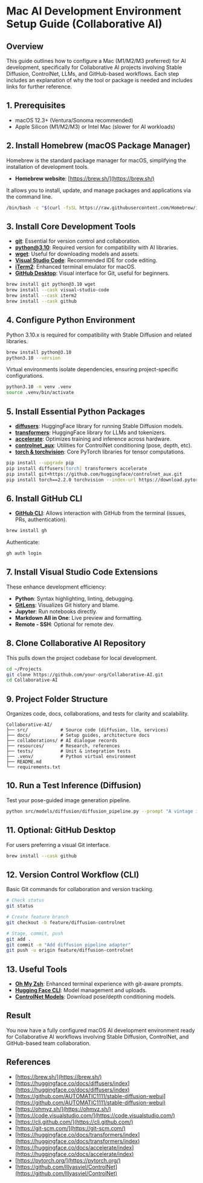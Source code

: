 # Mac AI Development Environment Setup Guide (Collaborative AI)

## Overview

This guide outlines how to configure a Mac (M1/M2/M3 preferred) for AI development, specifically for Collaborative AI projects involving Stable Diffusion, ControlNet, LLMs, and GitHub-based workflows. Each step includes an explanation of why the tool or package is needed and includes links for further reference.

## 1. Prerequisites

* macOS 12.3+ (Ventura/Sonoma recommended)
* Apple Silicon (M1/M2/M3) or Intel Mac (slower for AI workloads)

## 2. Install Homebrew (macOS Package Manager)

Homebrew is the standard package manager for macOS, simplifying the installation of development tools.

* **Homebrew website**: [https://brew.sh/](https://brew.sh/)

It allows you to install, update, and manage packages and applications via the command line.

```zsh
/bin/bash -c "$(curl -fsSL https://raw.githubusercontent.com/Homebrew/install/HEAD/install.sh)"
```

## 3. Install Core Development Tools

* **[git](https://git-scm.com/)**: Essential for version control and collaboration.
* **[python@3.10](https://www.python.org/)**: Required version for compatibility with AI libraries.
* **[wget](https://www.gnu.org/software/wget/)**: Useful for downloading models and assets.
* **[Visual Studio Code](https://code.visualstudio.com/)**: Recommended IDE for code editing.
* **[iTerm2](https://iterm2.com/)**: Enhanced terminal emulator for macOS.
* **[GitHub Desktop](https://desktop.github.com/)**: Visual interface for Git, useful for beginners.

```zsh
brew install git python@3.10 wget
brew install --cask visual-studio-code
brew install --cask iterm2
brew install --cask github
```

## 4. Configure Python Environment

Python 3.10.x is required for compatibility with Stable Diffusion and related libraries.

```zsh
brew install python@3.10
python3.10 --version
```

Virtual environments isolate dependencies, ensuring project-specific configurations.

```zsh
python3.10 -m venv .venv
source .venv/bin/activate
```

## 5. Install Essential Python Packages

* **[diffusers](https://huggingface.co/docs/diffusers/index)**: HuggingFace library for running Stable Diffusion models.
* **[transformers](https://huggingface.co/docs/transformers/index)**: HuggingFace library for LLMs and tokenizers.
* **[accelerate](https://huggingface.co/docs/accelerate/index)**: Optimizes training and inference across hardware.
* **[controlnet\_aux](https://github.com/lllyasviel/ControlNet)**: Utilities for ControlNet conditioning (pose, depth, etc).
* **[torch & torchvision](https://pytorch.org/)**: Core PyTorch libraries for tensor computations.

```zsh
pip install --upgrade pip
pip install diffusers[torch] transformers accelerate
pip install git+https://github.com/huggingface/controlnet_aux.git
pip install torch==2.2.0 torchvision --index-url https://download.pytorch.org/whl/cpu
```

## 6. Install GitHub CLI

* **[GitHub CLI](https://cli.github.com/)**: Allows interaction with GitHub from the terminal (issues, PRs, authentication).

```zsh
brew install gh
```

Authenticate:

```zsh
gh auth login
```

## 7. Install Visual Studio Code Extensions

These enhance development efficiency:

* **Python**: Syntax highlighting, linting, debugging.
* **[GitLens](https://gitlens.amod.io/)**: Visualizes Git history and blame.
* **Jupyter**: Run notebooks directly.
* **Markdown All in One**: Live preview and formatting.
* **Remote - SSH**: Optional for remote dev.

## 8. Clone Collaborative AI Repository

This pulls down the project codebase for local development.

```zsh
cd ~/Projects
git clone https://github.com/your-org/Collaborative-AI.git
cd Collaborative-AI
```

## 9. Project Folder Structure

Organizes code, docs, collaborations, and tests for clarity and scalability.

```
Collaborative-AI/
├── src/            # Source code (diffusion, llm, services)
├── docs/           # Setup guides, architecture docs
├── collaborations/ # AI dialogue records
├── resources/      # Research, references
├── tests/          # Unit & integration tests
├── .venv/          # Python virtual environment
├── README.md
└── requirements.txt
```

## 10. Run a Test Inference (Diffusion)

Test your pose-guided image generation pipeline.

```zsh
python src/models/diffusion/diffusion_pipeline.py --prompt "A vintage illustration of a red-haired princess" --pose_image path/to/pose_reference.png
```

## 11. Optional: GitHub Desktop

For users preferring a visual Git interface.

```zsh
brew install --cask github
```

## 12. Version Control Workflow (CLI)

Basic Git commands for collaboration and version tracking.

```zsh
# Check status
git status

# Create feature branch
git checkout -b feature/diffusion-controlnet

# Stage, commit, push
git add .
git commit -m "Add diffusion pipeline adapter"
git push -u origin feature/diffusion-controlnet
```

## 13. Useful Tools

* **[Oh My Zsh](https://ohmyz.sh/)**: Enhanced terminal experience with git-aware prompts.
* **[Hugging Face CLI](https://huggingface.co/docs/huggingface_hub/quick-start)**: Model management and uploads.
* **[ControlNet Models](https://huggingface.co/lllyasviel/ControlNet-v1-1)**: Download pose/depth conditioning models.

## Result

You now have a fully configured macOS AI development environment ready for Collaborative AI workflows involving Stable Diffusion, ControlNet, and GitHub-based team collaboration.

## References

* [https://brew.sh/](https://brew.sh/)
* [https://huggingface.co/docs/diffusers/index](https://huggingface.co/docs/diffusers/index)
* [https://github.com/AUTOMATIC1111/stable-diffusion-webui](https://github.com/AUTOMATIC1111/stable-diffusion-webui)
* [https://ohmyz.sh/](https://ohmyz.sh/)
* [https://code.visualstudio.com/](https://code.visualstudio.com/)
* [https://cli.github.com/](https://cli.github.com/)
* [https://git-scm.com/](https://git-scm.com/)
* [https://huggingface.co/docs/transformers/index](https://huggingface.co/docs/transformers/index)
* [https://huggingface.co/docs/accelerate/index](https://huggingface.co/docs/accelerate/index)
* [https://pytorch.org/](https://pytorch.org/)
* [https://github.com/lllyasviel/ControlNet](https://github.com/lllyasviel/ControlNet)
